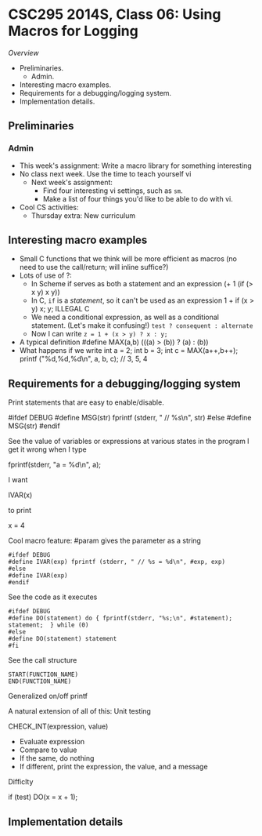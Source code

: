 CSC295 2014S, Class 06: Using Macros for Logging
================================================

_Overview_

* Preliminaries.
    * Admin.
* Interesting macro examples.
* Requirements for a debugging/logging system.
* Implementation details.

Preliminaries
-------------

### Admin

* This week's assignment: Write a macro library for something interesting
* No class next week.  Use the time to teach yourself vi
    * Next week's assignment: 
        * Find four interesting vi settings, such as `sm`.
        * Make a list of four things you'd like to be able to do with vi.
* Cool CS activities:
    * Thursday extra: New curriculum

Interesting macro examples
--------------------------

* Small C functions that we think will be more efficient as macros 
  (no need to use the call/return; will inline suffice?)
* Lots of use of ?:
    * In Scheme if serves as both a statement and an expression
      (+ 1 (if (> x y) x y))
    * In C, `if` is a *statement*, so it can't be used as an expression
      1 + if (x > y) x; y;  ILLEGAL C
    * We need a conditional expression, as well as a conditional statement.
      (Let's make it confusing!)
      `test ? consequent : alternate`
    * Now I can write
      `z = 1 + (x > y) ? x : y;`
* A typical definition 
    #define MAX(a,b) (((a) > (b)) ? (a) : (b))
* What happens if we write
    int a = 2;
    int b = 3;
    int c = MAX(a++,b++);
    printf ("%d,%d,%d\n", a, b, c);
    // 3, 5, 4

Requirements for a debugging/logging system
-------------------------------------------

Print statements that are easy to enable/disable.

   #ifdef DEBUG
   #define MSG(str) fprintf (stderr, "  // %s\n", str)
   #else
   #define MSG(str)
   #endif

See the value of variables or expressions at various states in the program
I get it wrong when I type

   fprintf(stderr, "a = %d\n", a);

I want

   IVAR(x)

to print

   x = 4

Cool macro feature: #param gives the parameter as a string

    #ifdef DEBUG
    #define IVAR(exp) fprintf (stderr, " // %s = %d\n", #exp, exp)
    #else
    #define IVAR(exp)
    #endif

See the code as it executes

    #ifdef DEBUG
    #define DO(statement) do { fprintf(stderr, "%s;\n", #statement); statement;  } while (0)
    #else
    #define DO(statement) statement
    #fi

See the call structure

    START(FUNCTION_NAME)
    END(FUNCTION_NAME)

Generalized on/off printf

A natural extension of all of this: Unit testing

   CHECK_INT(expression, value)

* Evaluate expression
* Compare to value
* If the same, do nothing
* If different, print the expression, the value, and a message

Difficlty

   if (test)
     DO(x = x + 1);

Implementation details
----------------------

